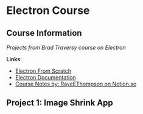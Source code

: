 # Electron Course

## Course Information

_Projects from Brad Traversy course on Electron_

**Links**:

- [Electron From Scratch](https://www.udemy.com/course/electron-from-scratch)
- [Electron Documentation](https://www.electronjs.org/docs)
- [Course Notes by: RayeEThompson on Notion.so](https://www.notion.so/Electron-from-Scratch-eee4097e688548259b3254d48b7645cb)

## Project 1: Image Shrink App
